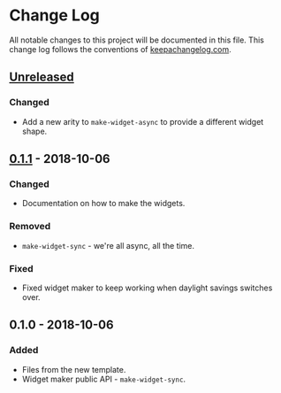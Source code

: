 # Change Log
All notable changes to this project will be documented in this file. This change log follows the conventions of [keepachangelog.com](http://keepachangelog.com/).

## [Unreleased]
### Changed
- Add a new arity to `make-widget-async` to provide a different widget shape.

## [0.1.1] - 2018-10-06
### Changed
- Documentation on how to make the widgets.

### Removed
- `make-widget-sync` - we're all async, all the time.

### Fixed
- Fixed widget maker to keep working when daylight savings switches over.

## 0.1.0 - 2018-10-06
### Added
- Files from the new template.
- Widget maker public API - `make-widget-sync`.

[Unreleased]: https://github.com/your-name/imdb-scraper/compare/0.1.1...HEAD
[0.1.1]: https://github.com/your-name/imdb-scraper/compare/0.1.0...0.1.1
